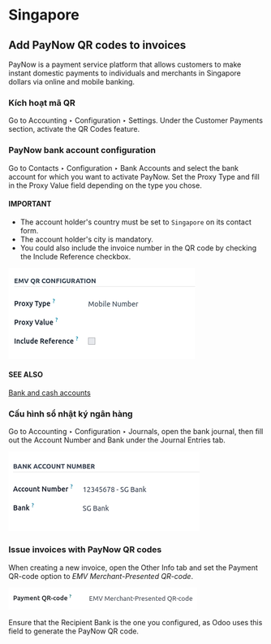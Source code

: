 # Singapore

## Add PayNow QR codes to invoices

PayNow is a payment service platform that allows customers to make instant domestic payments to
individuals and merchants in Singapore dollars via online and mobile banking.

### Kích hoạt mã QR

Go to Accounting ‣ Configuration ‣ Settings. Under the Customer
Payments section, activate the QR Codes feature.

### PayNow bank account configuration

Go to Contacts ‣ Configuration ‣ Bank Accounts and select the bank account for
which you want to activate PayNow. Set the Proxy Type and fill in the Proxy
Value field depending on the type you chose.

#### IMPORTANT
- The account holder's country must be set to `Singapore` on its contact form.
- The account holder's city is mandatory.
- You could also include the invoice number in the QR code by checking the Include
  Reference checkbox.

![PayNow bank account configuration](singapore/sg-paynow-bank-setting.png)

#### SEE ALSO
[Bank and cash accounts](../accounting/bank.md)

### Cấu hình sổ nhật ký ngân hàng

Go to Accounting ‣ Configuration ‣ Journals, open the bank journal, then fill
out the Account Number and Bank under the Journal Entries tab.

![Bank Account's journal configuration](singapore/sg-bank-account-journal-setting.png)

### Issue invoices with PayNow QR codes

When creating a new invoice, open the Other Info tab and set the Payment
QR-code option to *EMV Merchant-Presented QR-code*.

![Select EMV Merchant-Presented QR-code option](singapore/sg-qr-code-invoice-setting.png)

Ensure that the Recipient Bank is the one you configured, as Odoo uses this field to
generate the PayNow QR code.
